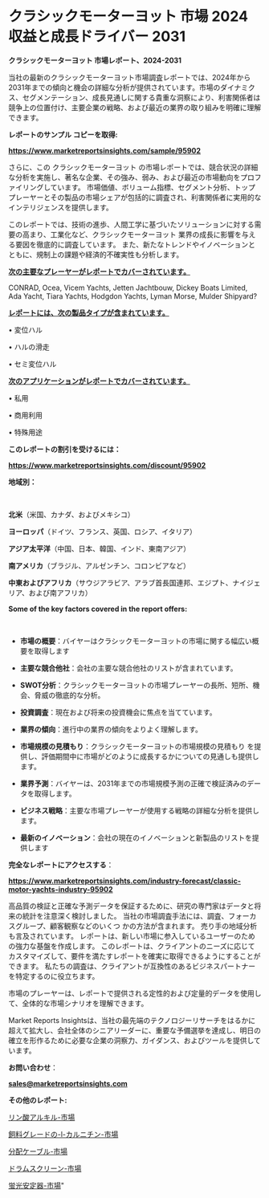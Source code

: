 # クラシックモーターヨット 市場 2024 収益と成長ドライバー 2031

<strong>クラシックモーターヨット 市場レポート、2024-2031</strong>

当社の最新のクラシックモーターヨット市場調査レポートでは、2024年から2031年までの傾向と機会の詳細な分析が提供されています。市場のダイナミクス、セグメンテーション、成長見通しに関する貴重な洞察により、利害関係者は競争上の位置付け、主要企業の戦略、および最近の業界の取り組みを明確に理解できます。



<strong>レポートのサンプル コピーを取得:</strong> <a href=https://www.marketreportsinsights.com/sample/95902>

<strong><u>https://www.marketreportsinsights.com/sample/95902</u></strong></a>

さらに、この クラシックモーターヨット の市場レポートでは、競合状況の詳細な分析を実施し、著名な企業、その強み、弱み、および最近の市場動向をプロファイリングしています。 市場価値、ボリューム指標、セグメント分析、トッププレーヤーとその製品の市場シェアが包括的に調査され、利害関係者に実用的なインテリジェンスを提供します。

このレポートでは、技術の進歩、人間工学に基づいたソリューションに対する需要の高まり、工業化など、クラシックモーターヨット 業界の成長に影響を与える要因を徹底的に調査しています。 また、新たなトレンドやイノベーションとともに、規制上の課題や経済的不確実性も分析します。



<strong><u>次の主要なプレーヤーがレポートでカバーされています。</u></strong>

CONRAD, Ocea, Vicem Yachts, Jetten Jachtbouw, Dickey Boats Limited, Ada Yacht, Tiara Yachts, Hodgdon Yachts, Lyman Morse, Mulder Shipyard?



<strong><u><b>レポートには、次の製品タイプが含まれています。</b></u></strong>

• 変位ハル

• ハルの滑走

• セミ変位ハル



<strong><u><b>次のアプリケーションがレポートでカバーされています。</b></u></strong>

• 私用

• 商用利用

• 特殊用途



<strong><b>このレポートの割引を受けるには：</b></strong>

<a href=https://www.marketreportsinsights.com/discount/95902>

<strong><u>https://www.marketreportsinsights.com/discount/95902</u></strong></a>



<strong>地域別：</strong>

<strong> </strong>



<strong>北米</strong>（米国、カナダ、およびメキシコ）



<strong>ヨーロッパ</strong>（ドイツ、フランス、英国、ロシア、イタリア）



<strong>アジア太平洋</strong>（中国、日本、韓国、インド、東南アジア）



<strong>南アメリカ</strong>（ブラジル、アルゼンチン、コロンビアなど）



<strong>中東およびアフリカ</strong>（サウジアラビア、アラブ首長国連邦、エジプト、ナイジェリア、および南アフリカ）



<strong>Some of the key factors covered in the report offers:</strong>

<strong> </strong>
<ul>
  <li>

<strong>市場の概要</strong>：バイヤーはクラシックモーターヨットの市場に関する幅広い概要を取得します</li>
  <li>

<strong>主要な競合他社</strong>：会社の主要な競合他社のリストが含まれています。</li>
  <li>

<strong>SWOT分析</strong>：クラシックモーターヨットの市場プレーヤーの長所、短所、機会、脅威の徹底的な分析。</li>
  <li>

<strong>投資調査</strong>：現在および将来の投資機会に焦点を当てています。</li>
  <li>

<strong>業界の傾向</strong>：進行中の業界の傾向をよりよく理解します。</li>
  <li>

<strong>市場規模の見積もり</strong>：クラシックモーターヨットの市場規模の見積もり を提供し、評価期間中に市場がどのように成長するかについての見通しも提供します。</li>
  <li>

<strong>業界予測</strong>：バイヤーは、2031年までの市場規模予測の正確で検証済みのデータを取得します。</li>
  <li>

<strong>ビジネス戦略</strong>：主要な市場プレーヤーが使用する戦略の詳細な分析を提供します。</li>
  <li>

<strong>最新のイノベーション</strong>：会社の現在のイノベーションと新製品のリストを提供します</li>
</ul>


<strong>完全なレポートにアクセスする</strong>：

<a href=https://www.marketreportsinsights.com/industry-forecast/classic-motor-yachts-industry-95902>

<strong><u>https://www.marketreportsinsights.com/industry-forecast/classic-motor-yachts-industry-95902</u></strong></a>

高品質の検証と正確な予測データを保証するために、研究の専門家はデータと将来の統計を注意深く検討しました。 当社の市場調査手法には、調査、フォーカスグループ、顧客観察などのいくつ かの方法が含まれます。 売り手の地域分析も言及されています。 レポートは、新しい市場に参入しているユーザーのための強力な基盤を作成します。 このレポートは、クライアントのニーズに応じてカスタマイズして、要件を満たすレポートを確実に取得できるようにすることができます。 私たちの調査は、クライアントが互換性のあるビジネスパートナーを特定するのに役立ちます。

市場のプレーヤーは、レポートで提供される定性的および定量的データを使用して、全体的な市場シナリオを理解できます。

Market Reports Insightsは、当社の最先端のテクノロジーリサーチをはるかに超えて拡大し、会社全体のシニアリーダーに、重要な予備選挙を達成し、明日の確立を形作るために必要な企業の洞察力、ガイダンス、およびツールを提供しています。



<strong><b>お問い合わせ</b></strong>：

<a href=mailto:sales@marketreportsinsights.com>

<strong><u>sales@marketreportsinsights.com</u></strong></a>



<strong>その他のレポート:</strong>

<a href=https://www.linkedin.com/pulse/リン酸アルキル-市場-2030-年までの需要に焦点を当てた-2023-年調査レポート-h2esf/>リン酸アルキル-市場</a>

<a href=https://www.linkedin.com/pulse/飼料グレードの-l-カルニチン-市場-2023-swot-分析と最新イノベーション-2030-pr-news-hub-ixivc/>飼料グレードの-l-カルニチン-市場</a>

<a href=https://www.linkedin.com/pulse/分配ケーブル-市場-2023-年のダイナミクスとビジネストレンド-2030-d1m5f/>分配ケーブル-市場</a>

<a href=https://www.linkedin.com/pulse/ドラムスクリーン-市場-2023-収益と成長ドライバー-2030-consumer-connection-collective-360-79vsf/>ドラムスクリーン-市場</a>

<a href=https://www.linkedin.com/pulse/蛍光安定器-市場-2023-swot-分析と成長率-2030-pr-news-hub-jlx8f/>蛍光安定器-市場</a>"
